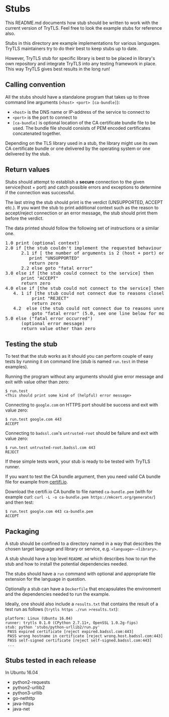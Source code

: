 # Stubs

This README.md documents how stub should be written to work with the
current version of TryTLS. Feel free to look the example stubs for
reference also.

Stubs in this directory are example implementations for various
languages. TryTLS maintainers try to do their best to keep stubs up to
date.

However, TryTLS stub for specific library is best to be placed in
library's own repository and integrate TryTLS into any testing
framework in place. This way TryTLS gives best results in the long
run!


## Calling convention

All the stubs should have a standalone program that takes up to three command
line arguments (`<host> <port> [ca-bundle]`):

 * `<host>` is the DNS name or IP-address of the service to connect to
 * `<port>` is the port to connect to
 * `[ca-bundle]` is optional location of the CA certificate bundle
   file to be used. The bundle file should consists of PEM encoded
   certificates concatenated together.

Depending on the TLS library used in a stub, the library might use its own
CA certificate bundle or one delivered by the operating system or one delivered
by the stub.


## Return values

Stubs should attempt to establish a **secure** connection to the given
service(host + port) and catch possible errors and exceptions to
determine if the connection was successful.

The last string the stub should print is the verdict (UNSUPPORTED,
ACCEPT etc.). If you want the stub to print additional context such as
the reason to accept/reject connection or an error message, the stub
should print them before the verdict.

The data printed should follow the following set of instructions or a
similar one.

<pre>
1.0 print (optional context)
2.0 if [the stub couldn't implement the requested behaviour (e.g. setting CA certificate bundle)] then
      2.1 if [ the number of arguments is 2 (host + port) or 3 (host + port + ca-bundle) ] then
         print "UNSUPPORTED"
         return zero
      2.2 else goto "fatal error"
3.0 else if [the stub could connect to the service] then
      print "ACCEPT"
      return zero
4.0 else if [the stub could not connect to the service] then
   4. 1 if [the stub could not connect due to reasons closely related to TLS/SSL (certificate, cipher suites, etc..)] then
          print "REJECT"
          return zero
   4.2  else (the stub could not connect due to reasons unrelated to TLS/SSL (Name resolution, etc..))
          goto "fatal error" (5.0, see one line below for more info)
5.0 else ("fatal error occurred")
      (optional error message)
      return value other than zero
</pre>


## Testing the stub

To test that the stub works as it should you can perform couple of
easy tests by running it on command line (stub is named `run.test` in
these examples).

Running the program without any arguments should give error message
and exit with value other than zero:

```console
$ run.test
<This should print some kind of (helpful) error message>
```

Connecting to `google.com` on HTTPS port should be success and exit
with value zero:

```console
$ run.test google.com 443
ACCEPT
```

Connecting to `badssl.com`'s `untrusted-root` should be failure and
exit with value zero:

```console
$ run.test untrusted-root.badssl.com 443
REJECT
```

If these simple tests work, your stub is ready to be tested with
TryTLS runner.

If you want to test the CA bundle argument, then you need valid CA
bundle file for example from [certifi.io](https://certifi.io/en/latest/).

Download the certifi.io CA bundle to file named `ca-bundle.pem` (with
for example curl: `curl -L -o ca-bundle.pem
https://mkcert.org/generate/`) and then test:

```console
$ run.test google.com 443 ca-bundle.pem
ACCEPT
```


## Packaging

A stub should be confined to a directory named in a way that describes
the chosen target language and library or service,
e.g. `<language>-<library>`.

A stub should have a top level `README.md` which describes how to run
the stub and how to install the potential dependencies needed.

The stubs should have a `run` command with optional and appropriate
file extension for the language in question.

Optionally a stub can have a `Dockerfile` that encapsulates the
environment and the dependencies needed to run the example.

Ideally, one should also include a `results.txt` that contains the
result of a test run as follows (`trytls https ./run >results.txt`):

```
platform: Linux (Ubuntu 16.04)
runner: trytls 0.1.0 (CPython 2.7.11+, OpenSSL 1.0.2g-fips)
stub: python 'stubs/python-urllib2/run.py'
 PASS expired certificate [reject expired.badssl.com:443]
 PASS wrong hostname in certificate [reject wrong.host.badssl.com:443]
 PASS self-signed certificate [reject self-signed.badssl.com:443]
 ...
```


## Stubs tested in each release

In Ubuntu 16.04

* python2-requests
* python2-urllib2
* python3-urllib
* go-nethttp
* java-https
* java-net
